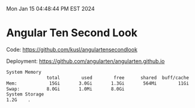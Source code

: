 Mon Jan 15 04:48:44 PM EST 2024

# Angular Ten Second Look

Code: https://github.com/kusl/angulartensecondlook

Deployment: https://github.com/angularten/angularten.github.io

```bash
System Memory
               total        used        free      shared  buff/cache   available
Mem:            15Gi       3.0Gi       1.3Gi       564Mi        11Gi        12Gi
Swap:          8.0Gi       1.0Mi       8.0Gi
System Storage
1.2G	.
```
```bash
